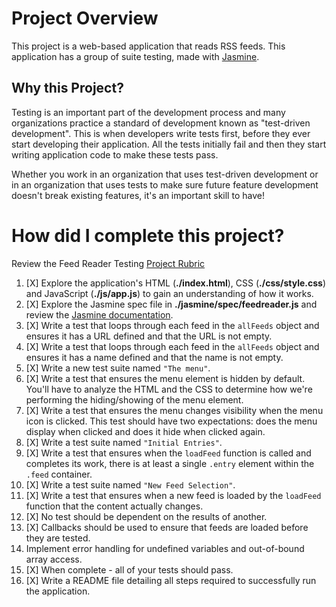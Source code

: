 # Project Overview

This project is a web-based application that reads RSS feeds. This application has a group of suite  testing, made with [Jasmine](http://jasmine.github.io/).

## Why this Project?

Testing is an important part of the development process and many organizations practice a standard of development known as "test-driven development". This is when developers write tests first, before they ever start developing their application. All the tests initially fail and then they start writing application code to make these tests pass.

Whether you work in an organization that uses test-driven development or in an organization that uses tests to make sure future feature development doesn't break existing features, it's an important skill to have!

# How did I complete this project?

Review the Feed Reader Testing [Project Rubric](https://review.udacity.com/#!/projects/3442558598/rubric)

1. [X] Explore the application's HTML (**./index.html**), CSS (**./css/style.css**) and JavaScript (**./js/app.js**) to gain an understanding of how it works.
2. [X] Explore the Jasmine spec file in **./jasmine/spec/feedreader.js** and review the [Jasmine documentation](http://jasmine.github.io).
3. [X] Write a test that loops through each feed in the `allFeeds` object and ensures it has a URL defined and that the URL is not empty.
4. [X] Write a test that loops through each feed in the `allFeeds` object and ensures it has a name defined and that the name is not empty.
5. [X] Write a new test suite named `"The menu"`.
6. [X] Write a test that ensures the menu element is hidden by default. You'll have to analyze the HTML and the CSS to determine how we're performing the hiding/showing of the menu element.
7. [X] Write a test that ensures the menu changes visibility when the menu icon is clicked. This test should have two expectations: does the menu display when clicked and does it hide when clicked again.
8. [X] Write a test suite named `"Initial Entries"`.
9. [X] Write a test that ensures when the `loadFeed` function is called and completes its work, there is at least a single `.entry` element within the `.feed` container.
10. [X] Write a test suite named `"New Feed Selection"`.
11. [X] Write a test that ensures when a new feed is loaded by the `loadFeed` function that the content actually changes.
12. [X] No test should be dependent on the results of another.
13. [X] Callbacks should be used to ensure that feeds are loaded before they are tested.
14. Implement error handling for undefined variables and out-of-bound array access.
15. [X] When complete - all of your tests should pass. 
16. [X] Write a README file detailing all steps required to successfully run the application.
